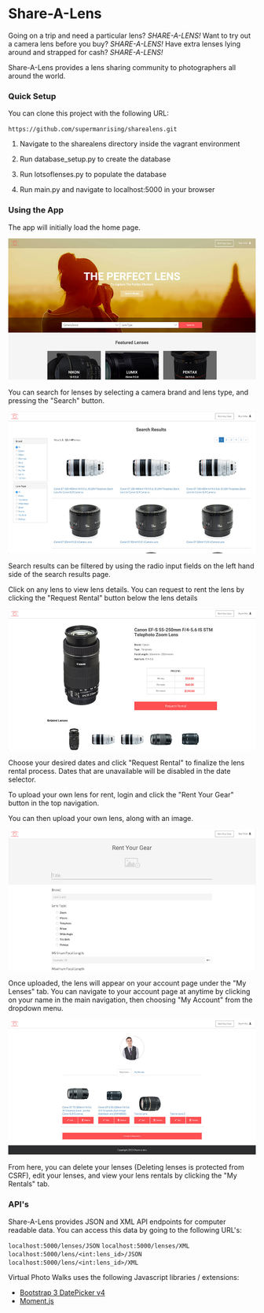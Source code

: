 # Share-A-Lens

Going on a trip and need a particular lens? *SHARE-A-LENS!*
Want to try out a camera lens before you buy? *SHARE-A-LENS!*
Have extra lenses lying around and strapped for cash? *SHARE-A-LENS!*

Share-A-Lens provides a lens sharing community to photographers all around the world.


### Quick Setup

You can clone this project with the following URL:

` https://github.com/supermanrising/sharealens.git `

1. Navigate to the sharealens directory inside the vagrant environment

2. Run database_setup.py to create the database

3. Run lotsoflenses.py to populate the database

4. Run main.py and navigate to localhost:5000 in your browser

### Using the App

The app will initially load the home page.

![Share-A-Lens Home Page](screenshots/1.jpg)

You can search for lenses by selecting a camera brand and lens type, and pressing the "Search" button.

![Share-A-Lens Search Results](screenshots/2.jpg)

Search results can be filtered by using the radio input fields on the left hand side of the search results page.

Click on any lens to view lens details.  You can request to rent the lens by clicking the "Request Rental" button below the lens details

![Share-A-Lens Lens Details](screenshots/3.jpg)

Choose your desired dates and click "Request Rental" to finalize the lens rental process.  Dates that are unavailable will be disabled in the date selector.

To upload your own lens for rent, login and click the "Rent Your Gear" button in the top navigation.

You can then upload your own lens, along with an image.

![Share-A-Lens Upload Lens](screenshots/4.jpg)

Once uploaded, the lens will appear on your account page under the "My Lenses" tab.  You can navigate to your account page at anytime by clicking on your name in the main navigation, then choosing "My Account" from the dropdown menu.

![Share-A-Lens My Account](screenshots/5.jpg)

From here, you can delete your lenses (Deleting lenses is protected from CSRF), edit your lenses, and view your lens rentals by clicking the "My Rentals" tab.

### API's

Share-A-Lens provides JSON and XML API endpoints for computer readable data.  You can access this data by going to the following URL's:

`localhost:5000/lenses/JSON`
`localhost:5000/lenses/XML`
`localhost:5000/lens/<int:lens_id>/JSON`
`localhost:5000/lens/<int:lens_id>/XML`

Virtual Photo Walks uses the following Javascript libraries / extensions:

* [Bootstrap 3 DatePicker v4](https://eonasdan.github.io/bootstrap-datetimepicker/)
* [Moment.js](http://momentjs.com/)
